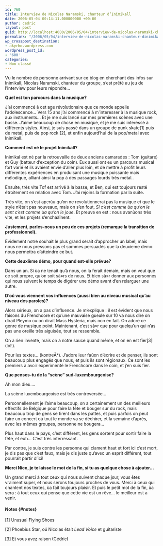 ```yaml
---
id: 760
title: Interview de Nicolas Naramski, chanteur d’Inimikall
date: 2006-05-04 00:14:11.000000000 +00:00
author: cedric
layout: post
guid: http://localhost:4000/2006/05/04/interview-de-nicolas-naramski-chanteur-dinimikall.html
permalink: "/2006/05/04/interview-de-nicolas-naramski-chanteur-dinimikall/"
wp_crosspost_destination:
- akyrho.wordpress.com
wordpress_post_id:
- '600'
categories:
- Non classé
---
```

Vu le nombre de personne arrivant sur ce blog en cherchant des infos sur Inimikall, Nicolas Naramski, chanteur du groupe, s’est prêté au jeu de l’interview pour leurs répondre…

<!-- more -->

**Quel est ton parcours dans la musique?**

J’ai commencé à cet age révolutionaire que ce monde appelle l’adolescence… Vers 15 ans j’ai commencé à m’interesser à la musique rock, aux instruments… Et je me suis lancé sur mes premières scènes avec une basse. J’aime beaucoup de chose en musique, et je me suis interessé à différents styles. Ainsi, je suis passé dans un groupe de punk skate[1] puis de metal, puis de pop rock [2], et enfin aujourd’hui de la pop/metal avec Inimikall.

**Comment est né le projet Inimikall?**

Inimikal est né par la retrouvaille de deux anciens camarades : Tom (guitare) et Guy (batteur d’exception du coin). Eux aussi ont eu un parcours musical fort varié et ils avaient envie d’aller plus loin, et de mettre à profit leurs différentes expériences en produisant une musique puissante mais mélodique, alliant ainsi la pop à des passages lourds très metal..

Ensuite, très vite Tof est arrivé à la basse, et Ben, qui est toujours resté étroitement en relation avec Tom. J’ai rejoins la formation par la suite.

Très vite, on s’est aperùu qu’on ne revolutionnerai pas la musique et que le style n’était pas nouveaux, mais on s’en fout, _Si c’est comme ùa qu’on le sent c’est comme ùa qu’on le joue_. Et preuve en est : nous avanùons très vite, et les projets s’enchaàînent.

**Justement, parles-nous un peu de ces projets (remarque la transition de professionnel).**

Evidement notre souhait le plus grand serait d’approcher un label, mais nous ne nous pressons pas et sommes persuadés que la deuxieme demo nous permettra d’atteindre ce but.

**Cette deuxième démo, pour quand est-elle prévue?**

Dans un an. Si ùa ne tenait qu’à nous, on la ferait demain, mais on veut que ce soit propre, qu’on soit sà»rs de nous. Et bien sà»r donner aux personnes qui nous suivent le temps de digérer une démo avant d’en relarguer une autre.

**D’oú vous viennent vos influences (aussi bien au niveau musical qu’au niveau des paroles)?**

Alors sérieux, on a pas d’influence. Je m’explique : il est évident que nous faisons du Frenchcore et qu’une mauvaise gueule sur 10 va nous dire on dirait Pleymo ou on dirait Mass Hysteria, mais non en fait. On adore ce genre de musique point. Maintenant, c’est sà»r que pour quelqu’un qui n’as pas une oreille très aiguisée, tout se ressemble.

On a rien inventé, mais on a notre sauce quand même, et on en est fier\[3\] (lol!).

Pour les textes… (kontreÂ²). J’adore leur faùon d’écrire et de penser, ils sont beaucoup plus engagés que nous, et puis ils sont régionaux. Ce sont les premiers à avoir experimenté le Frenchcore dans le coin, et j’en suis fier.

**Que penses-tu de la “scène” sud-luxembourgeoise?**

Ah mon dieu….

La scène luxembourgeoise est très contreversée…

Personnellement je l’aime beaucoup, on a certainement un des meilleurs effectifs de Belgique pour faire la fête et bouger sur du rock, mais beaucoup trop de gens se tirent dans les pattes, et puis parfois on peut faire un concert oú tout le monde va se déchirer, et la semaine d’après, avec les mêmes groupes, personne ne bougera…

Plus haut dans le pays, c’est différent, les gens sortent pour sortir faire la fête, et euh… C’est très interressant.

Par contre, je suis contre les personne qui clament haut et fort ici c’est mort, je dis pas que c’est faux, mais je dis juste qu’avec un esprit différent, tout pourrait partir d’ici!

**Merci Nico, je te laisse le mot de la fin, si tu as quelque chose à ajouter…**

Un grand merci à tout ceux qui nous suivent chaque jour, vous êtes vraiment super, et nous serons toujours proches de vous. Merci à ceux qui chantent nos textes, ùa fait toujours plaisir. Et puis le petit mot de la fin, ùa sera : à tout ceux qui pense que cette vie est un rêve… le meilleur est a venir.

#### Notes {#notes}

[1] Unusual Flying Shoes

[2] Phoebius Star, oú Nicolas était _Lead Voice_ et guitariste

[3] Et vous avez raison (Cédric)
